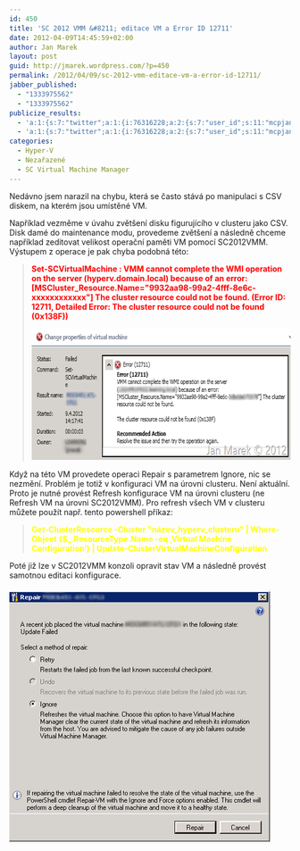 ```yaml
---
id: 450
title: 'SC 2012 VMM &#8211; editace VM a Error ID 12711'
date: 2012-04-09T14:45:59+02:00
author: Jan Marek
layout: post
guid: http://jmarek.wordpress.com/?p=450
permalink: /2012/04/09/sc-2012-vmm-editace-vm-a-error-id-12711/
jabber_published:
  - "1333975562"
  - "1333975562"
publicize_results:
  - 'a:1:{s:7:"twitter";a:1:{i:76316228;a:2:{s:7:"user_id";s:11:"mcpjanmarek";s:7:"post_id";s:18:"189333359644770305";}}}'
  - 'a:1:{s:7:"twitter";a:1:{i:76316228;a:2:{s:7:"user_id";s:11:"mcpjanmarek";s:7:"post_id";s:18:"189333359644770305";}}}'
categories:
  - Hyper-V
  - Nezařazené
  - SC Virtual Machine Manager
---
```

Nedávno jsem narazil na chybu, která se často stává po manipulaci s CSV diskem, na kterém jsou umístěné VM.

Například vezměme v úvahu zvětšení disku figurujícího v clusteru jako CSV. Disk damé do maintenance modu, provedeme zvětšení a následně chceme například zeditovat velikost operační paměti VM pomocí SC2012VMM. Výstupem z operace je pak chyba podobná této:

> <span style="color:#ff0000;"><strong>Set-SCVirtualMachine : VMM cannot complete the WMI operation on the server (hyperv.domain.local) because of an error: [MSCluster_Resource.Name="9932aa98-99a2-4fff-8e6c-xxxxxxxxxxxx"] The cluster resource could not be found. (Error ID: 12711, Detailed Error: The cluster resource could not be found (0x138F))</strong></span>
> 
> <span style="color:#ffff00;"><a href="http://janmarek.eu/wp-content/uploads/2012/04/error_id_12711__error2.png"><img title="error_id_12711__error" style="border-top:0;border-right:0;background-image:none;border-bottom:0;padding-top:0;padding-left:0;border-left:0;display:inline;padding-right:0;" border="0" alt="error_id_12711__error" src="/wp-content/uploads/2012/04/error_id_12711__error_thumb1.png" width="634" height="235" /></a></span>
> 
> <span style="color:#ff0000;"></span>

Když na této VM provedete operaci Repair s parametrem Ignore, nic se nezmění. Problém je totiž v konfiguraci VM na úrovni clusteru. Není aktuální. Proto je nutné provést Refresh konfigurace VM na úrovni clusteru (ne Refresh VM na úrovni SC2012VMM). Pro refresh všech VM v clusteru můžete použít např. tento powershell příkaz:

> <span style="color:#ffff00;"><strong>Get-ClusterResource -Cluster "název_hyperv_clusteru" | Where-Object {$_.ResourceType.Name -eq &#8218;Virtual Machine Configuration&#8216;} | Update-ClusterVirtualMachineConfiguration</strong></span>

Poté již lze v SC2012VMM konzoli opravit stav VM a následně provést samotnou editaci konfigurace.

[<img title="error_id_12711__refreshVM" class="alignleft size-full wp-image-452" style="margin:7px 14px 6px 0;" alt="" src="/wp-content/uploads/2012/04/error_id_12711__refreshvm.png" width="467" height="448" />](/wp-content/uploads/2012/04/error_id_12711__refreshvm.png)

